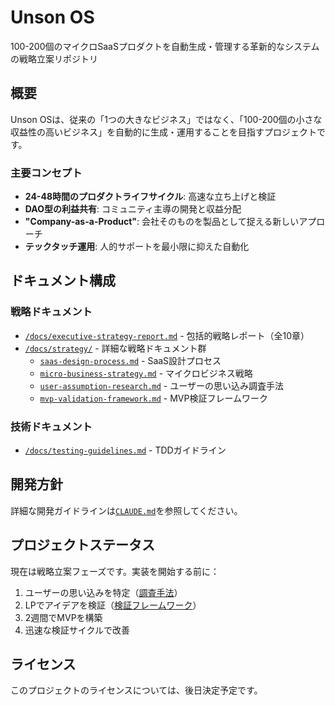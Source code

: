 # Unson OS

100-200個のマイクロSaaSプロダクトを自動生成・管理する革新的なシステムの戦略立案リポジトリ

## 概要

Unson OSは、従来の「1つの大きなビジネス」ではなく、「100-200個の小さな収益性の高いビジネス」を自動的に生成・運用することを目指すプロジェクトです。

### 主要コンセプト

- **24-48時間のプロダクトライフサイクル**: 高速な立ち上げと検証
- **DAO型の利益共有**: コミュニティ主導の開発と収益分配
- **"Company-as-a-Product"**: 会社そのものを製品として捉える新しいアプローチ
- **テックタッチ運用**: 人的サポートを最小限に抑えた自動化

## ドキュメント構成

### 戦略ドキュメント
- [`/docs/executive-strategy-report.md`](docs/executive-strategy-report.md) - 包括的戦略レポート（全10章）
- [`/docs/strategy/`](docs/strategy/) - 詳細な戦略ドキュメント群
  - [`saas-design-process.md`](docs/strategy/saas-design-process.md) - SaaS設計プロセス
  - [`micro-business-strategy.md`](docs/strategy/micro-business-strategy.md) - マイクロビジネス戦略
  - [`user-assumption-research.md`](docs/strategy/user-assumption-research.md) - ユーザーの思い込み調査手法
  - [`mvp-validation-framework.md`](docs/strategy/mvp-validation-framework.md) - MVP検証フレームワーク

### 技術ドキュメント
- [`/docs/testing-guidelines.md`](docs/testing-guidelines.md) - TDDガイドライン

## 開発方針

詳細な開発ガイドラインは[`CLAUDE.md`](CLAUDE.md)を参照してください。

## プロジェクトステータス

現在は戦略立案フェーズです。実装を開始する前に：

1. ユーザーの思い込みを特定（[調査手法](docs/strategy/user-assumption-research.md)）
2. LPでアイデアを検証（[検証フレームワーク](docs/strategy/mvp-validation-framework.md)）
3. 2週間でMVPを構築
4. 迅速な検証サイクルで改善

## ライセンス

このプロジェクトのライセンスについては、後日決定予定です。